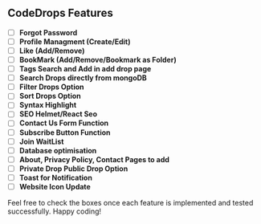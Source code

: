 ## CodeDrops Features

- [ ] **Forgot Password**
- [ ] **Profile Managment (Create/Edit)**
- [ ] **Like (Add/Remove)**
- [ ] **BookMark (Add/Remove/Bookmark as Folder)**
- [ ] **Tags Search and Add in add drop page**
- [ ] **Search Drops directly from mongoDB**
- [ ] **Filter Drops Option**
- [ ] **Sort Drops Option**
- [ ] **Syntax Highlight**
- [ ] **SEO Helmet/React Seo**
- [ ] **Contact Us Form Function**
- [ ] **Subscribe Button Function**
- [ ] **Join WaitList**
- [ ] **Database optimisation**
- [ ] **About, Privacy Policy, Contact Pages to add**
- [ ] **Private Drop Public Drop Option**
- [ ] **Toast for Notification**
- [ ] **Website Icon Update**

Feel free to check the boxes once each feature is implemented and tested successfully. Happy coding!
